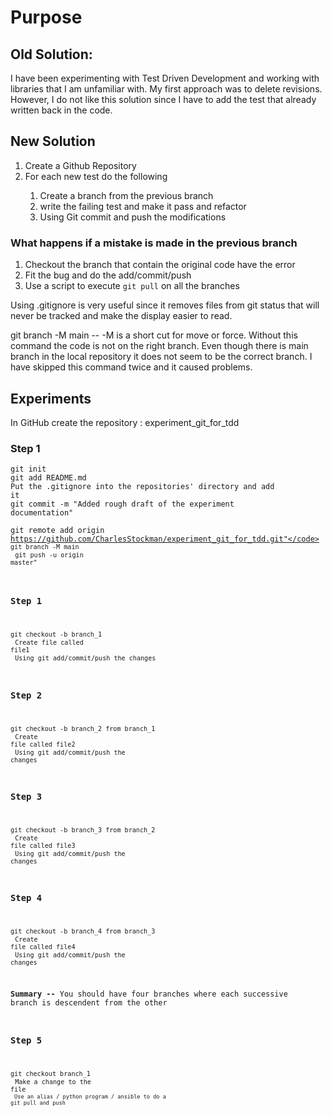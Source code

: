 # Purpose

## Old Solution:
I have been experimenting with Test Driven Development and working with libraries that I am 
unfamiliar with.  My first approach was to delete revisions.  However, I do not like this solution
since I have to add the test that already written back in the code.  

## New Solution

<ol>
    <li>Create a Github Repository</li>
    <li>For each new test do the following</li>
    <ol>
        <li>Create a branch from the previous branch</li>
        <li> write the failing test and make it pass and refactor</li>
        <li> Using Git commit and push the modifications</li>
    </ol>
</ol>

### What happens if a mistake is made in the previous branch
<ol>
    <li>Checkout the branch that contain the original code have the error</li>
    <li>Fit the bug and do the add/commit/push</li>
    <li>Use a script to execute <code>git pull</code> on all the branches </li>
</ol>

Using .gitignore is very useful since it removes files from git status that will never be tracked 
and make the display easier to read.

git branch -M main -- -M is a short cut for move or force.
Without this command the code is not on the right branch.  Even
though there is main branch in the local repository it does not seem
to be the correct branch.  I have skipped this command twice and it 
caused problems.

## Experiments

In GitHub create the repository : experiment_git_for_tdd

### Step 1
<code>git init</code><br>
<code>git add README.md</code><br>
<code>Put the .gitignore into the repositories' directory and add it</code><br>
<code>git commit -m "Added rough draft of the experiment documentation"</code><br>

<code>git remote add origin https://github.com/CharlesStockman/experiment_git_for_tdd.git"</code>
<code>git branch -M main</code><br>
<code>git push -u origin master"</code>

### Step 1

<code>git checkout -b branch_1</code><br>
<code>Create file called file1</code><br>
<code>Using git add/commit/push the changes</code>

### Step 2 
<code>git checkout -b branch_2 from branch_1 </code><br>
<code>Create file called file2</code><br>
<code>Using git add/commit/push the changes</code>

### Step 3
<code>git checkout -b branch_3 from branch_2 </code><br>
<code>Create file called file3</code><br>
<code>Using git add/commit/push the changes</code>

### Step 4
<code>git checkout -b branch_4 from branch_3 </code><br>
<code>Create file called file4</code><br>
<code>Using git add/commit/push the changes</code>

<b>Summary --</b> You should have four branches where each successive branch is descendent from the other

### Step 5
<code>git checkout branch_1</code><br>
<code>Make a change to the file</file><br>
<code>Use an alias / python program / ansible to do a git pull and push</code>



